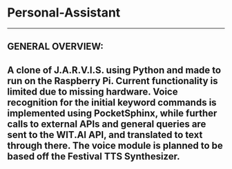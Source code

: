 # Personal-Assistant

--------------------------------------------------------------------------------------------------------------------------
GENERAL OVERVIEW:
--------------------------------------------------------------------------------------------------------------------------
A clone of J.A.R.V.I.S. using Python and made to run on the Raspberry Pi. Current functionality is limited due to missing hardware. Voice recognition for the initial keyword commands is implemented using PocketSphinx, while further calls to external APIs and general queries are sent to the WIT.AI API, and translated to text through there. The voice module is planned to be based off the Festival TTS Synthesizer.  
--------------------------------------------------------------------------------------------------------------------------
